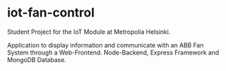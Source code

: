 # iot-fan-control
Student Project for the IoT Module at Metropolia Helsinki.

Application to display information and communicate with an ABB Fan System through a Web-Frontend.
Node-Backend, Express Framework and MongoDB Database.
